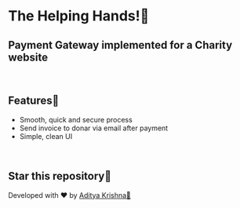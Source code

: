 # The Helping Hands!🤝
## Payment Gateway implemented for a Charity website

</br>

## Features📑
- Smooth, quick and secure process
- Send invoice to donar via email after payment
- Simple, clean UI

</br>

## Star this repository🌟<br />
Developed with ❤️ by [Aditya Krishna🚀](https://github.com/adityawisecoder)
